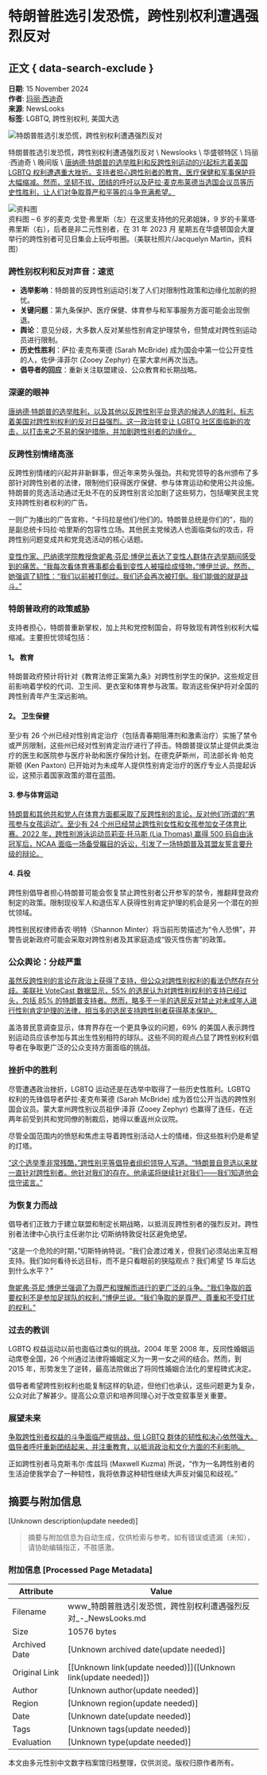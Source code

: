 # 特朗普胜选引发恐慌，跨性别权利遭遇强烈反对

## 正文 { data-search-exclude }


**日期**: 15 November 2024  
**作者**: [玛丽·西迪奇](https://www.newslooks.com/zh-CN/author/mary-sidiqi/)  
**来源**: NewsLooks  
**标签**: LGBTQ, 跨性别权利, 美国大选  

![特朗普胜选引发恐慌，跨性别权利遭遇强烈反对](https://www.newslooks.com/wp-content/uploads/2024/11/AP24319627729905.jpg)

特朗普胜选引发恐慌，跨性别权利遭遇强烈反对 \\ Newslooks \\ 华盛顿特区 \\ 玛丽·西迪奇 \\ 晚间版 \\ [唐纳德·特朗普的选举胜利和反跨性别运动的兴起标志着美国 LGBTQ 权利遭遇重大挫折。支持者担心跨性别者的教育、医疗保健和军事保护将大幅缩减。然而，坚韧不拔、团结的呼吁以及萨拉·麦克布莱德当选国会议员等历史性胜利，让人们对争取尊严和平等的斗争充满希望。](https://www.google.com/url?sa=t&source=web&rct=j&opi=89978449&url=https://www.thewellnews.com/lgbtq/transgender-rights-advocates-say-the-election-of-trump-and-his-allies-marks-a-major-setback/&ved=2ahUKEwi9xbzFwN-JAxUyLFkFHc_cJQMQvOMEKAB6BAgMEAE&usg=AOvVaw1wlpctEGRyoGqkz5-_VVz6)

![资料图](https://www.newslooks.com/wp-content/uploads/2024/11/AP24319633594637.jpg)  
资料图 – 6 岁的麦克·戈登·弗里斯（左）在这里支持他的兄弟姐妹，9 岁的卡莱塔·弗里斯（右），后者是非二元性别者，在 31 年 2023 月 星期五在华盛顿国会大厦举行的跨性别者可见日集会上玩呼啦圈。（美联社照片/Jacquelyn Martin，资料图）

### **跨性别权利和反对声音：速览**

- **选举影响**：特朗普的反跨性别运动引发了人们对限制性政策和边缘化加剧的担忧。
- **关键问题**：第九条保护、医疗保健、体育参与和军事服务方面可能会出现倒退。
- **舆论**：意见分歧，大多数人反对某些性别肯定护理禁令，但赞成对跨性别运动员进行限制。
- **历史性胜利**：萨拉·麦克布莱德 (Sarah McBride) 成为国会中第一位公开变性的人，佐伊·泽菲尔 (Zooey Zephyr) 在蒙大拿州再次当选。
- **倡导者的回应**：重新关注联盟建设、公众教育和长期战略。

### **深邃的眼神**

[唐纳德·特朗普的选举胜利，以及其他以反跨性别平台竞选的候选人的胜利，标志着美国对跨性别权利的反对日益强烈。这一政治转变让 LGBTQ 社区面临新的攻击，以打击来之不易的保护措施，并加剧跨性别者的边缘化。](https://www.google.com/url?sa=t&source=web&rct=j&opi=89978449&url=https://www.usnews.com/news/us/articles/2024-11-15/transgender-rights-advocates-say-the-election-of-trump-and-his-allies-marks-a-major-setback&ved=2ahUKEwi9xbzFwN-JAxUyLFkFHc_cJQMQFnoECB4QAQ&usg=AOvVaw1tXLNzla7HeySj84Aoq6uB)

### **反跨性别情绪高涨**

反跨性别情绪的兴起并非新鲜事，但近年来势头强劲。共和党领导的各州颁布了多部针对跨性别者的法律，限制他们获得医疗保健、参与体育运动和使用公共设施。特朗普的竞选活动通过无处不在的反跨性别言论加剧了这些努力，包括嘲笑民主党支持跨性别者权利的广告。

一则广为播出的广告宣称，“卡玛拉是他们/他们的。特朗普总统是你们的”，指的是副总统卡玛拉·哈里斯的包容性立场。其他民主党候选人也面临类似的攻击，将跨性别问题变成共和党竞选活动的核心话题。

[变性作家、巴纳德学院教授詹妮弗·芬尼·博伊兰表达了变性人群体在选举期间感受到的痛苦。“我每次看体育赛事都会看到变性人被描绘成怪物，”博伊兰说。然而，她强调了韧性：“我们以前被打倒过。我们还会再次被打倒。我们能做的就是战斗。”](https://www.google.com/url?sa=t&source=web&rct=j&opi=89978449&url=https://www.msnbc.com/top-stories/latest/lgbtq-crisis-hotlines-trump-anti-trans-election-rcna179464&ved=2ahUKEwi9xbzFwN-JAxUyLFkFHc_cJQMQvOMEKAB6BAgQEAE&usg=AOvVaw07gTUDGs8NNUpnurl_v9Xk)

### **特朗普政府的政策威胁**

支持者担心，特朗普重新掌权，加上共和党控制国会，将导致现有跨性别权利大幅缩减。主要担忧领域包括：

#### **1。 教育**

特朗普政府预计将针对《教育法修正案第九条》对跨性别学生的保护。这些规定目前影响着学校的代词、卫生间、更衣室和体育参与政策。取消这些保护将对全国的跨性别青年产生深远影响。

#### **2。 卫生保健**

至少有 26 个州已经对性别肯定治疗（包括青春期阻滞剂和激素治疗）实施了禁令或严厉限制，这些州已经对性别肯定治疗进行了抨击。特朗普提议禁止提供此类治疗的医生和医院参与医疗补助和医疗保险计划。在德克萨斯州，司法部长肯·帕克斯顿 (Ken Paxton) 已开始对为未成年人提供性别肯定治疗的医疗专业人员提起诉讼，这预示着国家政策的潜在蓝图。

#### **3\. 参与体育运动**

[特朗普和其他共和党人在体育方面都采取了反跨性别的言论，反对他们所谓的“男孩参与女孩运动”。至少有 24 个州已经禁止跨性别女性和女孩参加女子体育比赛。2022 年，跨性别游泳运动员莉亚·托马斯 (Lia Thomas) 赢得 500 码自由泳冠军后，NCAA 面临一场备受瞩目的诉讼，引发了一场特朗普及其盟友誓言要升级的辩论。](https://www.google.com/url?sa=t&source=web&rct=j&opi=89978449&url=https://www.cbs42.com/news/national/ap-transgender-rights-advocates-say-the-election-of-trump-and-his-allies-marks-a-major-setback/&ved=2ahUKEwiH5-PlwN-JAxV4EFkFHW5gN-kQFnoECAsQAQ&usg=AOvVaw058fuZHpeyNjz9eLcij86g)

#### **4\. 兵役**

跨性别倡导者担心特朗普可能会恢复禁止跨性别者公开参军的禁令，推翻拜登政府制定的政策。限制现役军人和退伍军人获得性别肯定护理的机会是另一个潜在的担忧领域。

跨性别民权律师香农·明特（Shannon Minter）将当前形势描述为“令人恐惧”，并警告说新政府可能会采取对跨性别者及其家庭造成“毁灭性伤害”的政策。

### **公众舆论：分歧严重**

[虽然反跨性别的言论在政治上获得了支持，但公众对跨性别权利的看法仍然存在分歧。美联社 VoteCast 数据显示，55% 的选民认为对跨性别权利的支持已经过头，包括 85% 的特朗普支持者。然而，略多于一半的选民反对禁止对未成年人进行性别肯定护理的法律，相当多的选民支持跨性别者获得基本保护。](https://www.google.com/url?sa=t&source=web&rct=j&opi=89978449&url=https://www.washingtonpost.com/politics/2022/11/08/transgender-republican-evangelical-bathrooms/&ved=2ahUKEwjJs6rvwN-JAxXTD1kFHXn4HGsQFnoECBsQAQ&usg=AOvVaw2KYwzqyEQpw8pza4FdjQMj)

盖洛普民意调查显示，体育界存在一个更具争议的问题，69% 的美国人表示跨性别运动员应该参加与其出生性别相符的球队。这些不同的观点凸显了跨性别权利倡导者在争取更广泛的公众支持方面面临的挑战。

### **挫折中的胜利**

尽管遭遇政治挫折，LGBTQ 运动还是在选举中取得了一些历史性胜利。LGBTQ 权利的先锋倡导者萨拉·麦克布莱德 (Sarah McBride) 成为首位公开当选的跨性别国会议员。蒙大拿州跨性别议员祖伊·泽菲 (Zooey Zephyr) 也赢得了连任，在近两年前受到共和党同僚的制裁后，她得以重返州众议院。

尽管全国范围内的愤怒和焦虑主导着跨性别活动人士的情绪，但这些胜利仍是希望的灯塔。

[“这个选举季非常残酷，”跨性别平等倡导者组织领导人写道。“特朗普自竞选以来就一直针对跨性别者。他针对我们的存在。他承诺将继续针对我们——我们知道他会信守诺言。”](https://www.google.com/url?sa=t&source=web&rct=j&opi=89978449&url=https://fox59.com/news/national-world/ap-us-news/ap-transgender-rights-advocates-say-the-election-of-trump-and-his-allies-marks-a-major-setback/&ved=2ahUKEwjg_p79wN-JAxUxMVkFHQUmCCMQFnoECB0QAQ&usg=AOvVaw1TkYhUlMKxpTPanBt92983)

### **为恢复力而战**

倡导者们正致力于建立联盟和制定长期战略，以抵消反跨性别者的强烈反对。跨性别者法律中心执行主任谢尔比·切斯纳特敦促社区避免绝望。

“这是一个危险的时期，”切斯特纳特说。“我们会渡过难关，但我们必须站出来互相支持。我们如何看待长远目标，而不是只看眼前的狭隘观点？我们希望 15 年后达到什么水平？”

[詹妮弗·芬尼·博伊兰强调了为尊严和理解而进行的更广泛的斗争。“我们争取的首要权利不是参加足球队的权利，”博伊兰说。“我们争取的是尊严、尊重和不受打扰的权利。”](https://www.google.com/url?sa=t&source=web&rct=j&opi=89978449&url=https://www.yahoo.com/news/trump-wins-campaign-rife-anti-220324094.html&ved=2ahUKEwiDzc7NwN-JAxWdEVkFHaBrG1kQFnoECBsQAQ&usg=AOvVaw2n9EhbQtE6BAAIAk8W8b4K)

### **过去的教训**

LGBTQ 权益运动以前也面临过类似的挑战。2004 年至 2008 年，反同性婚姻运动席卷全国，26 个州通过法律将婚姻定义为一男一女之间的结合。然而，到 2015 年，形势发生了逆转，最高法院做出了将同性婚姻合法化的里程碑式决定。

倡导者希望跨性别权利也能复制这样的轨迹，但他们也承认，这些问题更为复杂，公众对此了解甚少。提高公众意识和培养同理心对于改变叙事至关重要。

### **展望未来**

[争取跨性别者权益的斗争面临严峻挑战，但 LGBTQ 群体的韧性和决心依然强大。倡导者呼吁重新团结起来，并注重教育，以抵消政治和文化方面的不利影响。](https://www.google.com/url?sa=t&source=web&rct=j&opi=89978449&url=https://www.wabe.org/transgender-rights-advocates-say-the-election-of-trump-and-his-allies-marks-a-major-setback/&ved=2ahUKEwi8pfaVwd-JAxU0MlkFHTfvOdsQFnoECBgQAQ&usg=AOvVaw3OORdaHAMVAIffFeFfPruJ)

正如跨性别者马克斯韦尔·库兹玛 (Maxwell Kuzma) 所说，“作为一名跨性别者的生活迫使我学会了一种韧性，我将依靠这种韧性继续大声反对偏见和歧视。”
<!-- tcd_original_link https://www.newslooks.com/zh-CN/trans-rights-face-backlash-as-trumps-election-victory-fuels-fear/ -->


## 摘要与附加信息

<!-- tcd_abstract -->
[Unknown description(update needed)]
<!-- tcd_abstract_end -->

> 摘要与附加信息为自动生成，仅供检索与参考。如有错误或遗漏（未知），请协助编辑指正，不胜感激。

### 附加信息 [Processed Page Metadata]

| Attribute       | Value                                  |
|-----------------|----------------------------------------|
| Filename        | www_特朗普胜选引发恐慌，跨性别权利遭遇强烈反对_-_NewsLooks.md                             |
| Size            | 10576 bytes                           |
| Archived Date   | [Unknown archived date(update needed)]                             |
| Original Link   | [[Unknown link(update needed)]]([Unknown link(update needed)])                       |
| Author          | [Unknown author(update needed)]                               |
| Region          | [Unknown region(update needed)]                               |
| Date            | [Unknown date(update needed)]                                 |
| Tags            | [Unknown tags(update needed)]                                 |
| Evaluation            | [Unknown type(update needed)]                                 |
<!-- tcd_table_end -->

本文由多元性别中文数字档案馆归档整理，仅供浏览。版权归原作者所有。
